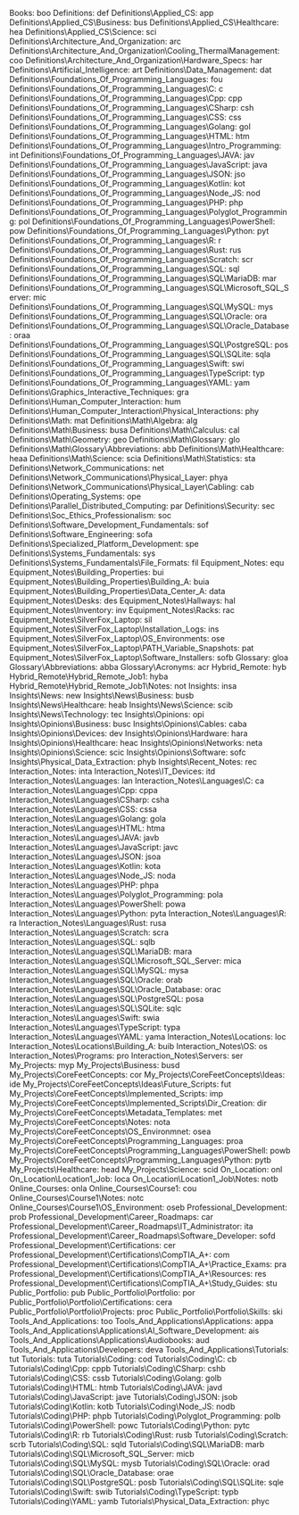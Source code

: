 ﻿Books: boo
Definitions: def
Definitions\Applied_CS: app
Definitions\Applied_CS\Business: bus
Definitions\Applied_CS\Healthcare: hea
Definitions\Applied_CS\Science: sci
Definitions\Architecture_And_Organization: arc
Definitions\Architecture_And_Organization\Cooling_ThermalManagement: coo
Definitions\Architecture_And_Organization\Hardware_Specs: har
Definitions\Artificial_Intelligence: art
Definitions\Data_Management: dat
Definitions\Foundations_Of_Programming_Languages: fou
Definitions\Foundations_Of_Programming_Languages\C: c
Definitions\Foundations_Of_Programming_Languages\Cpp: cpp
Definitions\Foundations_Of_Programming_Languages\CSharp: csh
Definitions\Foundations_Of_Programming_Languages\CSS: css
Definitions\Foundations_Of_Programming_Languages\Golang: gol
Definitions\Foundations_Of_Programming_Languages\HTML: htm
Definitions\Foundations_Of_Programming_Languages\Intro_Programming: int
Definitions\Foundations_Of_Programming_Languages\JAVA: jav
Definitions\Foundations_Of_Programming_Languages\JavaScript: java
Definitions\Foundations_Of_Programming_Languages\JSON: jso
Definitions\Foundations_Of_Programming_Languages\Kotlin: kot
Definitions\Foundations_Of_Programming_Languages\Node_JS: nod
Definitions\Foundations_Of_Programming_Languages\PHP: php
Definitions\Foundations_Of_Programming_Languages\Polyglot_Programming: pol
Definitions\Foundations_Of_Programming_Languages\PowerShell: pow
Definitions\Foundations_Of_Programming_Languages\Python: pyt
Definitions\Foundations_Of_Programming_Languages\R: r
Definitions\Foundations_Of_Programming_Languages\Rust: rus
Definitions\Foundations_Of_Programming_Languages\Scratch: scr
Definitions\Foundations_Of_Programming_Languages\SQL: sql
Definitions\Foundations_Of_Programming_Languages\SQL\MariaDB: mar
Definitions\Foundations_Of_Programming_Languages\SQL\Microsoft_SQL_Server: mic
Definitions\Foundations_Of_Programming_Languages\SQL\MySQL: mys
Definitions\Foundations_Of_Programming_Languages\SQL\Oracle: ora
Definitions\Foundations_Of_Programming_Languages\SQL\Oracle_Database: oraa
Definitions\Foundations_Of_Programming_Languages\SQL\PostgreSQL: pos
Definitions\Foundations_Of_Programming_Languages\SQL\SQLite: sqla
Definitions\Foundations_Of_Programming_Languages\Swift: swi
Definitions\Foundations_Of_Programming_Languages\TypeScript: typ
Definitions\Foundations_Of_Programming_Languages\YAML: yam
Definitions\Graphics_Interactive_Techniques: gra
Definitions\Human_Computer_Interaction: hum
Definitions\Human_Computer_Interaction\Physical_Interactions: phy
Definitions\Math: mat
Definitions\Math\Algebra: alg
Definitions\Math\Business: busa
Definitions\Math\Calculus: cal
Definitions\Math\Geometry: geo
Definitions\Math\Glossary: glo
Definitions\Math\Glossary\Abbreviations: abb
Definitions\Math\Healthcare: heaa
Definitions\Math\Science: scia
Definitions\Math\Statistics: sta
Definitions\Network_Communications: net
Definitions\Network_Communications\Physical_Layer: phya
Definitions\Network_Communications\Physical_Layer\Cabling: cab
Definitions\Operating_Systems: ope
Definitions\Parallel_Distributed_Computing: par
Definitions\Security: sec
Definitions\Soc_Ethics_Professionalism: soc
Definitions\Software_Development_Fundamentals: sof
Definitions\Software_Engineering: sofa
Definitions\Specialized_Platform_Development: spe
Definitions\Systems_Fundamentals: sys
Definitions\Systems_Fundamentals\File_Formats: fil
Equipment_Notes: equ
Equipment_Notes\Building_Properties: bui
Equipment_Notes\Building_Properties\Building_A: buia
Equipment_Notes\Building_Properties\Data_Center_A: data
Equipment_Notes\Desks: des
Equipment_Notes\Hallways: hal
Equipment_Notes\Inventory: inv
Equipment_Notes\Racks: rac
Equipment_Notes\SilverFox_Laptop: sil
Equipment_Notes\SilverFox_Laptop\Installation_Logs: ins
Equipment_Notes\SilverFox_Laptop\OS_Environments: ose
Equipment_Notes\SilverFox_Laptop\PATH_Variable_Snapshots: pat
Equipment_Notes\SilverFox_Laptop\Software_Installers: sofb
Glossary: gloa
Glossary\Abbreviations: abba
Glossary\Acronyms: acr
Hybrid_Remote: hyb
Hybrid_Remote\Hybrid_Remote_Job1: hyba
Hybrid_Remote\Hybrid_Remote_Job1\Notes: not
Insights: insa
Insights\News: new
Insights\News\Business: busb
Insights\News\Healthcare: heab
Insights\News\Science: scib
Insights\News\Technology: tec
Insights\Opinions: opi
Insights\Opinions\Business: busc
Insights\Opinions\Cables: caba
Insights\Opinions\Devices: dev
Insights\Opinions\Hardware: hara
Insights\Opinions\Healthcare: heac
Insights\Opinions\Networks: neta
Insights\Opinions\Science: scic
Insights\Opinions\Software: sofc
Insights\Physical_Data_Extraction: phyb
Insights\Recent_Notes: rec
Interaction_Notes: inta
Interaction_Notes\IT_Devices: itd
Interaction_Notes\Languages: lan
Interaction_Notes\Languages\C: ca
Interaction_Notes\Languages\Cpp: cppa
Interaction_Notes\Languages\CSharp: csha
Interaction_Notes\Languages\CSS: cssa
Interaction_Notes\Languages\Golang: gola
Interaction_Notes\Languages\HTML: htma
Interaction_Notes\Languages\JAVA: javb
Interaction_Notes\Languages\JavaScript: javc
Interaction_Notes\Languages\JSON: jsoa
Interaction_Notes\Languages\Kotlin: kota
Interaction_Notes\Languages\Node_JS: noda
Interaction_Notes\Languages\PHP: phpa
Interaction_Notes\Languages\Polyglot_Programming: pola
Interaction_Notes\Languages\PowerShell: powa
Interaction_Notes\Languages\Python: pyta
Interaction_Notes\Languages\R: ra
Interaction_Notes\Languages\Rust: rusa
Interaction_Notes\Languages\Scratch: scra
Interaction_Notes\Languages\SQL: sqlb
Interaction_Notes\Languages\SQL\MariaDB: mara
Interaction_Notes\Languages\SQL\Microsoft_SQL_Server: mica
Interaction_Notes\Languages\SQL\MySQL: mysa
Interaction_Notes\Languages\SQL\Oracle: orab
Interaction_Notes\Languages\SQL\Oracle_Database: orac
Interaction_Notes\Languages\SQL\PostgreSQL: posa
Interaction_Notes\Languages\SQL\SQLite: sqlc
Interaction_Notes\Languages\Swift: swia
Interaction_Notes\Languages\TypeScript: typa
Interaction_Notes\Languages\YAML: yama
Interaction_Notes\Locations: loc
Interaction_Notes\Locations\Building_A: buib
Interaction_Notes\OS: os
Interaction_Notes\Programs: pro
Interaction_Notes\Servers: ser
My_Projects: myp
My_Projects\Business: busd
My_Projects\CoreFeetConcepts: cor
My_Projects\CoreFeetConcepts\Ideas: ide
My_Projects\CoreFeetConcepts\Ideas\Future_Scripts: fut
My_Projects\CoreFeetConcepts\Implemented_Scripts: imp
My_Projects\CoreFeetConcepts\Implemented_Scripts\Dir_Creation: dir
My_Projects\CoreFeetConcepts\Metadata_Templates: met
My_Projects\CoreFeetConcepts\Notes: nota
My_Projects\CoreFeetConcepts\OS_Environmnet: osea
My_Projects\CoreFeetConcepts\Programming_Languages: proa
My_Projects\CoreFeetConcepts\Programming_Languages\PowerShell: powb
My_Projects\CoreFeetConcepts\Programming_Languages\Python: pytb
My_Projects\Healthcare: head
My_Projects\Science: scid
On_Location: onl
On_Location\Location1_Job: loca
On_Location\Location1_Job\Notes: notb
Online_Courses: onla
Online_Courses\Course1: cou
Online_Courses\Course1\Notes: notc
Online_Courses\Course1\OS_Environment: oseb
Professional_Development: prob
Professional_Development\Career_Roadmaps: car
Professional_Development\Career_Roadmaps\IT_Administrator: ita
Professional_Development\Career_Roadmaps\Software_Developer: sofd
Professional_Development\Certifications: cer
Professional_Development\Certifications\CompTIA_A+: com
Professional_Development\Certifications\CompTIA_A+\Practice_Exams: pra
Professional_Development\Certifications\CompTIA_A+\Resources: res
Professional_Development\Certifications\CompTIA_A+\Study_Guides: stu
Public_Portfolio: pub
Public_Portfolio\Portfolio: por
Public_Portfolio\Portfolio\Certifications: cera
Public_Portfolio\Portfolio\Projects: proc
Public_Portfolio\Portfolio\Skills: ski
Tools_And_Applications: too
Tools_And_Applications\Applications: appa
Tools_And_Applications\Applications\AI_Software_Development: ais
Tools_And_Applications\Applications\Audiobooks: aud
Tools_And_Applications\Developers: deva
Tools_And_Applications\Tutorials: tut
Tutorials: tuta
Tutorials\Coding: cod
Tutorials\Coding\C: cb
Tutorials\Coding\Cpp: cppb
Tutorials\Coding\CSharp: cshb
Tutorials\Coding\CSS: cssb
Tutorials\Coding\Golang: golb
Tutorials\Coding\HTML: htmb
Tutorials\Coding\JAVA: javd
Tutorials\Coding\JavaScript: jave
Tutorials\Coding\JSON: jsob
Tutorials\Coding\Kotlin: kotb
Tutorials\Coding\Node_JS: nodb
Tutorials\Coding\PHP: phpb
Tutorials\Coding\Polyglot_Programming: polb
Tutorials\Coding\PowerShell: powc
Tutorials\Coding\Python: pytc
Tutorials\Coding\R: rb
Tutorials\Coding\Rust: rusb
Tutorials\Coding\Scratch: scrb
Tutorials\Coding\SQL: sqld
Tutorials\Coding\SQL\MariaDB: marb
Tutorials\Coding\SQL\Microsoft_SQL_Server: micb
Tutorials\Coding\SQL\MySQL: mysb
Tutorials\Coding\SQL\Oracle: orad
Tutorials\Coding\SQL\Oracle_Database: orae
Tutorials\Coding\SQL\PostgreSQL: posb
Tutorials\Coding\SQL\SQLite: sqle
Tutorials\Coding\Swift: swib
Tutorials\Coding\TypeScript: typb
Tutorials\Coding\YAML: yamb
Tutorials\Physical_Data_Extraction: phyc
